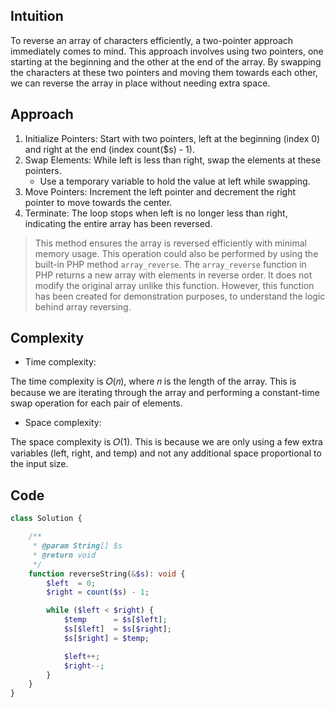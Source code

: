 ## Intuition
To reverse an array of characters efficiently, a two-pointer approach immediately comes to mind. This approach involves 
using two pointers, one starting at the beginning and the other at the end of the array. By swapping the characters at 
these two pointers and moving them towards each other, we can reverse the array in place without needing extra space.

## Approach
1. Initialize Pointers: Start with two pointers, left at the beginning (index 0) and right at the end 
   (index count($s) - 1).
2. Swap Elements: While left is less than right, swap the elements at these pointers.
    - Use a temporary variable to hold the value at left while swapping.
3. Move Pointers: Increment the left pointer and decrement the right pointer to move towards the center.
4. Terminate: The loop stops when left is no longer less than right, indicating the entire array has been reversed.

> This method ensures the array is reversed efficiently with minimal memory usage. This operation could also be 
> performed by using the built-in PHP method `array_reverse`. The `array_reverse` function in PHP returns a new array
> with elements in reverse order. It does not modify the original array unlike this function. However, this function has 
> been created for demonstration purposes, to understand the logic behind array reversing.

## Complexity
- Time complexity:

The time complexity is 𝑂(𝑛), where 𝑛 is the length of the array. This is because we are iterating through the array and 
performing a constant-time swap operation for each pair of elements.

- Space complexity:

The space complexity is 𝑂(1). This is because we are only using a few extra variables (left, right, and temp) and not 
any additional space proportional to the input size.

## Code
```php
class Solution {

    /**
     * @param String[] $s
     * @return void
     */
    function reverseString(&$s): void {
        $left  = 0;
        $right = count($s) - 1;

        while ($left < $right) {
            $temp      = $s[$left];
            $s[$left]  = $s[$right];
            $s[$right] = $temp;

            $left++;
            $right--;
        }
    }
}
```